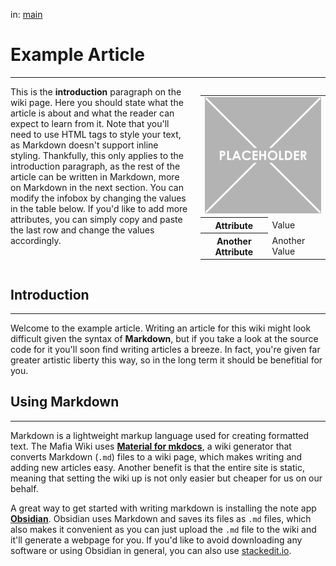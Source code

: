 
in: [main](https://mafiawiki.astrofare.xyz/)

# **Example Article**
---

<style>
@media (max-width: 768px) { /* For mobile users */
    .flex-container {
        flex-direction: column;
        align-items: center;
    }
    .infobox {
        align-self: center;
        order: -1;
        margin-left: 0;
        margin-bottom: 20px;
        width: 100%;
        max-width: 300px;
    }
}
</style>

<div class="flex-container" style="display: flex; align-items: flex-start;">
    <div style="flex: 1;">
        This is the <b>introduction</b> paragraph on the wiki page. Here you should state what the article is about and what the reader can expect to learn from it. Note that you'll need to use HTML tags to style your text, as Markdown doesn't support inline styling. Thankfully, this only applies to the introduction paragraph, as the rest of the article can be written in Markdown, more on Markdown in the next section. You can modify the infobox by changing the values in the table below. If you'd like to add more attributes, you can simply copy and paste the last row and change the values accordingly.
    </div>
    <div class="infobox" style="flex: 0 0 200px; margin-left: 20px;">
        <table>
            <td colspan="2"><img src="../assets/placeholder.png" alt="Image Description" class="infobox-image" style="width: 100%;"></td>
            </tr>
            <tr>
                <th>Attribute</th>
                <td>Value</td>
            </tr>
            <tr>
                <th>Another Attribute</th>
                <td>Another Value</td>
            </tr>
        </table>
    </div>
</div>

## **Introduction**
---

Welcome to the example article. Writing an article for this wiki might look difficult given the syntax of **Markdown**, but if you take a look at the source code for it you'll soon find writing articles a breeze. In fact, you're given far greater artistic liberty this way, so in the long term it should be benefitial for you.

## **Using Markdown**
---

Markdown is a lightweight markup language used for creating formatted text. The Mafia Wiki uses **[Material for mkdocs](https://squidfunk.github.io/mkdocs-material/)**, a wiki generator that converts Markdown (`.md`) files to a wiki page, which makes writing and adding new articles easy. Another benefit is that the entire site is static, meaning that setting the wiki up is not only easier but cheaper for us on our behalf.

A great way to get started with writing markdown is installing the note app **[Obsidian](https://obsidian.md/)**. Obsidian uses Markdown and saves its files as `.md` files, which also makes it convenient as you can just upload the `.md` file to the wiki and it'll generate a webpage for you.
If you'd like to avoid downloading any software or using Obsidian in general, you can also use [stackedit.io](https://stackedit.io).